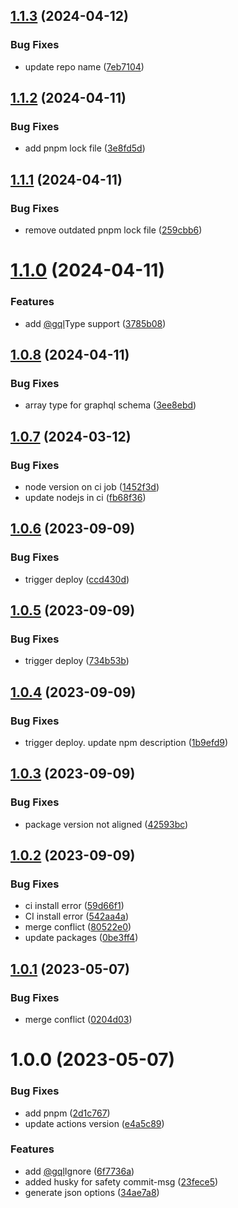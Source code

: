 ## [1.1.3](https://github.com/mavvystudio/prisma-generator-graphql-typedef/compare/v1.1.2...v1.1.3) (2024-04-12)


### Bug Fixes

* update repo name ([7eb7104](https://github.com/mavvystudio/prisma-generator-graphql-typedef/commit/7eb7104b51642912ddc943809e062c668ffbb133))

## [1.1.2](https://github.com/mavvy22/prisma-generator-graphql-typedef/compare/v1.1.1...v1.1.2) (2024-04-11)


### Bug Fixes

* add pnpm lock file ([3e8fd5d](https://github.com/mavvy22/prisma-generator-graphql-typedef/commit/3e8fd5df85e9a8b8144c7766ad51c2f3a142df16))

## [1.1.1](https://github.com/mavvy22/prisma-generator-graphql-typedef/compare/v1.1.0...v1.1.1) (2024-04-11)


### Bug Fixes

* remove outdated pnpm lock file ([259cbb6](https://github.com/mavvy22/prisma-generator-graphql-typedef/commit/259cbb6cd9973802c2a35c8e91b2762126cf7dcb))

# [1.1.0](https://github.com/mavvy22/prisma-generator-graphql-typedef/compare/v1.0.8...v1.1.0) (2024-04-11)


### Features

* add [@gql](https://github.com/gql)Type support ([3785b08](https://github.com/mavvy22/prisma-generator-graphql-typedef/commit/3785b085ec381277b14776c951305e6fb655b1d3))

## [1.0.8](https://github.com/mavvy22/prisma-generator-graphql-typedef/compare/v1.0.7...v1.0.8) (2024-04-11)


### Bug Fixes

* array type for graphql schema ([3ee8ebd](https://github.com/mavvy22/prisma-generator-graphql-typedef/commit/3ee8ebddfe802bc0db566e225f12a3f9e0dd4e79))

## [1.0.7](https://github.com/mavvy22/prisma-generator-graphql-typedef/compare/v1.0.6...v1.0.7) (2024-03-12)


### Bug Fixes

* node version on ci job ([1452f3d](https://github.com/mavvy22/prisma-generator-graphql-typedef/commit/1452f3d01b1a6c3f6cd41394b99189529ad507d5))
* update nodejs in ci ([fb68f36](https://github.com/mavvy22/prisma-generator-graphql-typedef/commit/fb68f36f86b24e8a87bc29bc4793e4f9aece5eff))

## [1.0.6](https://github.com/mavvy22/prisma-generator-graphql-typedef/compare/v1.0.5...v1.0.6) (2023-09-09)


### Bug Fixes

* trigger deploy ([ccd430d](https://github.com/mavvy22/prisma-generator-graphql-typedef/commit/ccd430d266f1076e8a29cedd5a951501e533526e))

## [1.0.5](https://github.com/mavvy22/prisma-generator-graphql-typedef/compare/v1.0.4...v1.0.5) (2023-09-09)


### Bug Fixes

* trigger deploy ([734b53b](https://github.com/mavvy22/prisma-generator-graphql-typedef/commit/734b53bc995780530053da4cbc11b6a6c5f6ca6f))

## [1.0.4](https://github.com/mavvy22/prisma-generator-graphql-typedef/compare/v1.0.3...v1.0.4) (2023-09-09)


### Bug Fixes

* trigger deploy. update npm description ([1b9efd9](https://github.com/mavvy22/prisma-generator-graphql-typedef/commit/1b9efd9b5168509fd6f0329474421bc94c2621e2))

## [1.0.3](https://github.com/mavvy22/prisma-generator-graphql-typedef/compare/v1.0.2...v1.0.3) (2023-09-09)


### Bug Fixes

* package version not aligned ([42593bc](https://github.com/mavvy22/prisma-generator-graphql-typedef/commit/42593bc17748d3f941d268bc0ed660eb2afbe052))

## [1.0.2](https://github.com/mavvy22/prisma-generator-graphql-typedef/compare/v1.0.1...v1.0.2) (2023-09-09)


### Bug Fixes

* ci install error ([59d66f1](https://github.com/mavvy22/prisma-generator-graphql-typedef/commit/59d66f173b65197e46181bb544438fd4612f2e0f))
* CI install error ([542aa4a](https://github.com/mavvy22/prisma-generator-graphql-typedef/commit/542aa4aae66956cf465f24b657259a1614ce135c))
* merge conflict ([80522e0](https://github.com/mavvy22/prisma-generator-graphql-typedef/commit/80522e0f58af66d2fd6672c42fa1a19a421e2cc5))
* update packages ([0be3ff4](https://github.com/mavvy22/prisma-generator-graphql-typedef/commit/0be3ff43d3d98715162e073ccf3e2caf2731f173))

## [1.0.1](https://github.com/mavvy22/prisma-generator-graphql-typedef/compare/v1.0.0...v1.0.1) (2023-05-07)


### Bug Fixes

* merge conflict ([0204d03](https://github.com/mavvy22/prisma-generator-graphql-typedef/commit/0204d03ad001f75d2637ae2ebc7789d8db91549b))

# 1.0.0 (2023-05-07)


### Bug Fixes

* add pnpm ([2d1c767](https://github.com/mavvy22/prisma-generator-graphql-typedef/commit/2d1c7672358ba0e569b06842bdff3bceb8de3b7a))
* update actions version ([e4a5c89](https://github.com/mavvy22/prisma-generator-graphql-typedef/commit/e4a5c8961fc6f82c6e846e1677e63dbcba976e1a))


### Features

* add [@gql](https://github.com/gql)Ignore ([6f7736a](https://github.com/mavvy22/prisma-generator-graphql-typedef/commit/6f7736ae5cb4d4c1740e2c5e6cb0b78eeed595d6))
* added husky for safety commit-msg ([23fece5](https://github.com/mavvy22/prisma-generator-graphql-typedef/commit/23fece5f52598a86d2e50e4cc32392a0d9ccd0d3))
* generate json options ([34ae7a8](https://github.com/mavvy22/prisma-generator-graphql-typedef/commit/34ae7a826be2d09c6eaed5da0d870b56704caafb))
